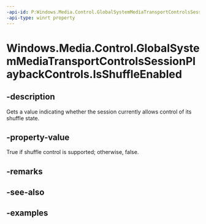 ```yaml
---
-api-id: P:Windows.Media.Control.GlobalSystemMediaTransportControlsSessionPlaybackControls.IsShuffleEnabled
-api-type: winrt property
---
```


<!-- Property syntax.
public bool IsShuffleEnabled { get; }
-->

# Windows.Media.Control.GlobalSystemMediaTransportControlsSessionPlaybackControls.IsShuffleEnabled

## -description
Gets a value indicating whether the session currently allows control of its shuffle state.

## -property-value
True if shuffle control is supported; otherwise, false.

## -remarks

## -see-also

## -examples

